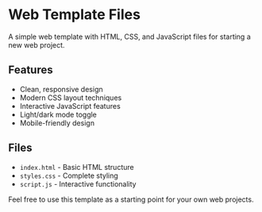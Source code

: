 # Web Template Files

A simple web template with HTML, CSS, and JavaScript files for starting a new web project.

## Features

- Clean, responsive design
- Modern CSS layout techniques
- Interactive JavaScript features
- Light/dark mode toggle
- Mobile-friendly design

## Files

- `index.html` - Basic HTML structure
- `styles.css` - Complete styling
- `script.js` - Interactive functionality

Feel free to use this template as a starting point for your own web projects.
